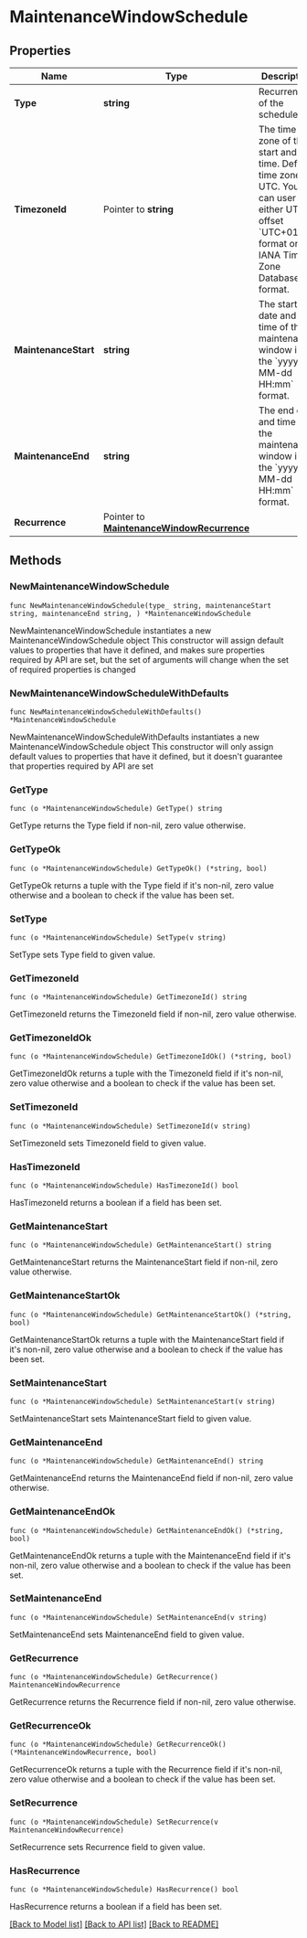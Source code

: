# MaintenanceWindowSchedule

## Properties

Name | Type | Description | Notes
------------ | ------------- | ------------- | -------------
**Type** | **string** | Recurrence of the schedule. | 
**TimezoneId** | Pointer to **string** | The time zone of the start and end time. Default time zone is UTC.    You can user either UTC offset &#x60;UTC+01:00&#x60; format or the IANA Time Zone Database format. | [optional] 
**MaintenanceStart** | **string** | The start date and time of the maintenance window in the &#x60;yyyy-MM-dd HH:mm&#x60; format. | 
**MaintenanceEnd** | **string** | The end date and time of the maintenance window in the &#x60;yyyy-MM-dd HH:mm&#x60; format. | 
**Recurrence** | Pointer to [**MaintenanceWindowRecurrence**](MaintenanceWindowRecurrence.md) |  | [optional] 

## Methods

### NewMaintenanceWindowSchedule

`func NewMaintenanceWindowSchedule(type_ string, maintenanceStart string, maintenanceEnd string, ) *MaintenanceWindowSchedule`

NewMaintenanceWindowSchedule instantiates a new MaintenanceWindowSchedule object
This constructor will assign default values to properties that have it defined,
and makes sure properties required by API are set, but the set of arguments
will change when the set of required properties is changed

### NewMaintenanceWindowScheduleWithDefaults

`func NewMaintenanceWindowScheduleWithDefaults() *MaintenanceWindowSchedule`

NewMaintenanceWindowScheduleWithDefaults instantiates a new MaintenanceWindowSchedule object
This constructor will only assign default values to properties that have it defined,
but it doesn't guarantee that properties required by API are set

### GetType

`func (o *MaintenanceWindowSchedule) GetType() string`

GetType returns the Type field if non-nil, zero value otherwise.

### GetTypeOk

`func (o *MaintenanceWindowSchedule) GetTypeOk() (*string, bool)`

GetTypeOk returns a tuple with the Type field if it's non-nil, zero value otherwise
and a boolean to check if the value has been set.

### SetType

`func (o *MaintenanceWindowSchedule) SetType(v string)`

SetType sets Type field to given value.


### GetTimezoneId

`func (o *MaintenanceWindowSchedule) GetTimezoneId() string`

GetTimezoneId returns the TimezoneId field if non-nil, zero value otherwise.

### GetTimezoneIdOk

`func (o *MaintenanceWindowSchedule) GetTimezoneIdOk() (*string, bool)`

GetTimezoneIdOk returns a tuple with the TimezoneId field if it's non-nil, zero value otherwise
and a boolean to check if the value has been set.

### SetTimezoneId

`func (o *MaintenanceWindowSchedule) SetTimezoneId(v string)`

SetTimezoneId sets TimezoneId field to given value.

### HasTimezoneId

`func (o *MaintenanceWindowSchedule) HasTimezoneId() bool`

HasTimezoneId returns a boolean if a field has been set.

### GetMaintenanceStart

`func (o *MaintenanceWindowSchedule) GetMaintenanceStart() string`

GetMaintenanceStart returns the MaintenanceStart field if non-nil, zero value otherwise.

### GetMaintenanceStartOk

`func (o *MaintenanceWindowSchedule) GetMaintenanceStartOk() (*string, bool)`

GetMaintenanceStartOk returns a tuple with the MaintenanceStart field if it's non-nil, zero value otherwise
and a boolean to check if the value has been set.

### SetMaintenanceStart

`func (o *MaintenanceWindowSchedule) SetMaintenanceStart(v string)`

SetMaintenanceStart sets MaintenanceStart field to given value.


### GetMaintenanceEnd

`func (o *MaintenanceWindowSchedule) GetMaintenanceEnd() string`

GetMaintenanceEnd returns the MaintenanceEnd field if non-nil, zero value otherwise.

### GetMaintenanceEndOk

`func (o *MaintenanceWindowSchedule) GetMaintenanceEndOk() (*string, bool)`

GetMaintenanceEndOk returns a tuple with the MaintenanceEnd field if it's non-nil, zero value otherwise
and a boolean to check if the value has been set.

### SetMaintenanceEnd

`func (o *MaintenanceWindowSchedule) SetMaintenanceEnd(v string)`

SetMaintenanceEnd sets MaintenanceEnd field to given value.


### GetRecurrence

`func (o *MaintenanceWindowSchedule) GetRecurrence() MaintenanceWindowRecurrence`

GetRecurrence returns the Recurrence field if non-nil, zero value otherwise.

### GetRecurrenceOk

`func (o *MaintenanceWindowSchedule) GetRecurrenceOk() (*MaintenanceWindowRecurrence, bool)`

GetRecurrenceOk returns a tuple with the Recurrence field if it's non-nil, zero value otherwise
and a boolean to check if the value has been set.

### SetRecurrence

`func (o *MaintenanceWindowSchedule) SetRecurrence(v MaintenanceWindowRecurrence)`

SetRecurrence sets Recurrence field to given value.

### HasRecurrence

`func (o *MaintenanceWindowSchedule) HasRecurrence() bool`

HasRecurrence returns a boolean if a field has been set.


[[Back to Model list]](../README.md#documentation-for-models) [[Back to API list]](../README.md#documentation-for-api-endpoints) [[Back to README]](../README.md)



